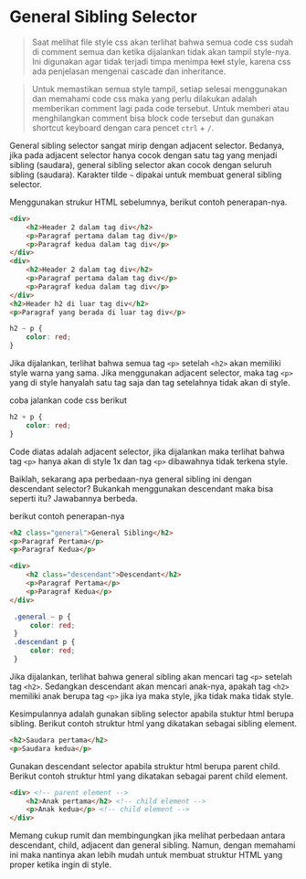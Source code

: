 # General Sibling Selector

> Saat melihat file style css akan terlihat bahwa semua code css sudah di comment semua dan ketika dijalankan tidak akan tampil style-nya. Ini digunakan agar tidak terjadi timpa menimpa <s>text</s> style, karena css ada penjelasan mengenai cascade dan inheritance.

> Untuk memastikan semua style tampil, setiap selesai menggunakan dan memahami code css maka yang perlu dilakukan adalah memberikan comment lagi pada code tersebut. Untuk memberi atau menghilangkan comment bisa block code tersebut dan gunakan shortcut keyboard dengan cara pencet `ctrl` + `/`.

General sibling selector sangat mirip dengan adjacent selector. Bedanya, jika pada adjacent selector hanya cocok dengan satu tag yang menjadi sibling (saudara), general sibling selector akan cocok dengan seluruh sibling (saudara). Karakter tilde `~` dipakai untuk membuat general sibling selector.

Menggunakan strukur HTML sebelumnya, berikut contoh penerapan-nya.

```html
<div>
    <h2>Header 2 dalam tag div</h2>
    <p>Paragraf pertama dalam tag div</p>
    <p>Paragraf kedua dalam tag div</p>
</div>
<div>
    <h2>Header 2 dalam tag div</h2>
    <p>Paragraf pertama dalam tag div</p>
    <p>Paragraf kedua dalam tag div</p>
</div>
<h2>Header h2 di luar tag div</h2>
<p>Paragraf yang berada di luar tag div</p>
```

```css
h2 ~ p {
    color: red;
}
```

Jika dijalankan, terlihat bahwa semua tag `<p>` setelah `<h2>` akan memiliki style warna yang sama. Jika menggunakan adjacent selector, maka tag `<p>` yang di style hanyalah satu tag saja dan tag setelahnya tidak akan di style.

coba jalankan code css berikut

```css
h2 + p {
    color: red;
}
```

Code diatas adalah adjacent selector, jika dijalankan maka terlihat bahwa tag `<p>` hanya akan di style 1x dan tag `<p>` dibawahnya tidak terkena style.

Baiklah, sekarang apa perbedaan-nya general sibling ini dengan descendant selector? Bukankah menggunakan descendant maka bisa seperti itu? Jawabannya berbeda.

berikut contoh penerapan-nya

```html
<h2 class="general">General Sibling</h2>
<p>Paragraf Pertama</p>
<p>Paragraf Kedua</p>

<div>
    <h2 class="descendant">Descendant</h2>
    <p>Paragraf Pertama</p>
    <p>Paragraf Kedua</p>
</div>
```

```css
 .general ~ p {
     color: red;
 }
 .descendant p {
     color: red;
 }
```

Jika dijalankan, terlihat bahwa general sibling akan mencari tag `<p>` setelah tag `<h2>`. Sedangkan descendant akan mencari anak-nya, apakah tag `<h2>` memiliki anak berupa tag `<p>` jika iya maka style, jika tidak maka tidak style.

Kesimpulannya adalah gunakan sibling selector apabila stuktur html berupa sibling. Berikut contoh struktur html yang dikatakan sebagai sibling element.

```html
<h2>Saudara pertama</h2>
<p>Saudara kedua</p>
```

Gunakan descendant selector apabila struktur html berupa parent child. Berikut contoh struktur html yang dikatakan sebagai parent child element.

```html
<div> <!-- parent element -->
    <h2>Anak pertama</h2> <!-- child element -->
    <p>Anak kedua</p> <!-- child element -->
</div>
```

Memang cukup rumit dan membingungkan jika melihat perbedaan antara descendant, child, adjacent dan general sibling. Namun, dengan memahami ini maka nantinya akan lebih mudah untuk membuat struktur HTML yang proper ketika ingin di style.